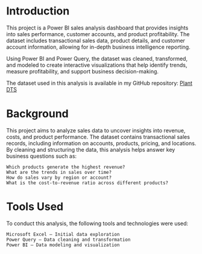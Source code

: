 # Introduction

This project is a Power BI sales analysis dashboard that provides insights into sales performance, customer accounts, and product profitability. The dataset includes transactional sales data, product details, and customer account information, allowing for in-depth business intelligence reporting.

Using Power BI and Power Query, the dataset was cleaned, transformed, and modeled to create interactive visualizations that help identify trends, measure profitability, and support business decision-making.

The dataset used in this analysis is available in my GitHub repository: [Plant DTS](https://github.com/Ruben-Eduard/PortfolioProjects/blob/main/Power%20BI/Plant_DTS.xls)

# Background

This project aims to analyze sales data to uncover insights into revenue, costs, and product performance. The dataset contains transactional sales records, including information on accounts, products, pricing, and locations. By cleaning and structuring the data, this analysis helps answer key business questions such as:

    Which products generate the highest revenue?
    What are the trends in sales over time?
    How do sales vary by region or account?
    What is the cost-to-revenue ratio across different products?

# Tools Used

To conduct this analysis, the following tools and technologies were used:

    Microsoft Excel – Initial data exploration
    Power Query – Data cleaning and transformation
    Power BI – Data modeling and visualization
